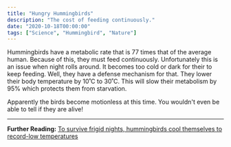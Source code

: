 ```yaml
---
title: "Hungry Hummingbirds"
description: "The cost of feeding continuously."
date: "2020-10-18T00:00:00"
tags: ["Science", "Hummingbird", "Nature"]
---
```


Hummingbirds have a metabolic rate that is 77 times that of the average human. Because of this, they must feed continuously. Unfortunately this is an issue when night rolls around. It becomes too cold or dark for their to keep feeding. Well, they have a defense mechanism for that. They lower their body temperature by 10˚C to 30˚C. This will slow their metabolism by 95% which protects them from starvation.

Apparently the birds become motionless at this time. You wouldn't even be able to tell if they are alive!

---

**Further Reading:** [To survive frigid nights, hummingbirds cool themselves to record-low temperatures](https://www.sciencemag.org/news/2020/09/survive-frigid-nights-hummingbirds-cool-themselves-record-low-temperatures)
